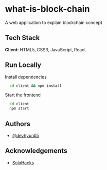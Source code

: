 # what-is-block-chain
A web application to explain blockchain concept


## Tech Stack

**Client:** HTML5, CSS3, JavaScript, React



## Run Locally


Install dependencies

```bash
  cd client && npm install
```

Start the frontend 

```bash
  cd client
  npm start
```


## Authors

- [@devhyun05](https://www.github.com/devhyun05)

## Acknowledgements

 - [SoloHacks]([https://blockhack.ca/](https://solo-hacks-1-0.devpost.com/participants))





